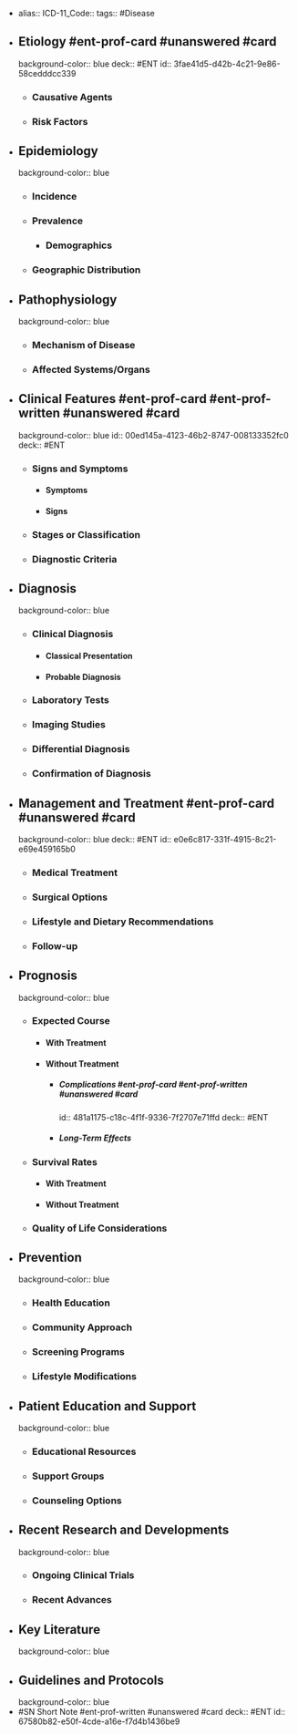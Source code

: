 - alias::
  ICD-11_Code::
  tags:: #Disease
- ## Etiology #ent-prof-card #unanswered #card
  background-color:: blue
  deck:: #ENT
  id:: 3fae41d5-d42b-4c21-9e86-58cedddcc339
  - ### Causative Agents
  - ### Risk Factors
- ## Epidemiology
  background-color:: blue
  - ### Incidence
  - ### Prevalence
    - ### Demographics
  - ### Geographic Distribution
- ## Pathophysiology
  background-color:: blue
  - ### Mechanism of Disease
  - ### Affected Systems/Organs
- ## Clinical Features #ent-prof-card #ent-prof-written #unanswered #card
  background-color:: blue
  id:: 00ed145a-4123-46b2-8747-008133352fc0
  deck:: #ENT
  - ### Signs and Symptoms
    - #### Symptoms
    - #### Signs
  - ### Stages or Classification
  - ### Diagnostic Criteria
- ## Diagnosis
  background-color:: blue
  - ### Clinical Diagnosis
    - #### Classical Presentation
    - #### Probable Diagnosis
  - ### Laboratory Tests
  - ### Imaging Studies
  - ### Differential Diagnosis
  - ### Confirmation of Diagnosis
- ## Management and Treatment #ent-prof-card #unanswered #card
  background-color:: blue
  deck:: #ENT
  id:: e0e6c817-331f-4915-8c21-e69e459165b0
  - ### Medical Treatment
  - ### Surgical Options
  - ### Lifestyle and Dietary Recommendations
  - ### Follow-up
- ## Prognosis
  background-color:: blue
  - ### Expected Course
    - #### With Treatment
    - #### Without Treatment
      - ##### Complications #ent-prof-card #ent-prof-written #unanswered #card
        id:: 481a1175-c18c-4f1f-9336-7f2707e71ffd
        deck:: #ENT
      - ##### Long-Term Effects
  - ### Survival Rates
    - #### With Treatment
    - #### Without Treatment
  - ### Quality of Life Considerations
- ## Prevention
  background-color:: blue
  - ### Health Education
  - ### Community Approach
  - ### Screening Programs
  - ### Lifestyle Modifications
- ## Patient Education and Support
  background-color:: blue
  - ### Educational Resources
  - ### Support Groups
  - ### Counseling Options
- ## Recent Research and Developments
  background-color:: blue
  - ### Ongoing Clinical Trials
  - ### Recent Advances
- ## Key Literature
  background-color:: blue
- ## Guidelines and Protocols
  background-color:: blue
- #SN Short Note #ent-prof-written #unanswered #card
  deck:: #ENT
  id:: 67580b82-e50f-4cde-a16e-f7d4b1436be9
